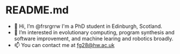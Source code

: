 # README.md

- 👋 Hi, I’m @frsrgrrw I'm a PhD student in Edinburgh, Scotland. 
- 👀 I’m interested in evolutionary computing, program synthesis and software improvement, and machine learing and robotics broadly.
- 📫 You can contact me at [fg28@hw.ac.uk](mailto:fg28@hw.ac.uk)

<!---
frsrgrrw/frsrgrrw is a ✨ special ✨ repository because its `README.md` (this file) appears on your GitHub profile.
You can click the Preview link to take a look at your changes.
--->

